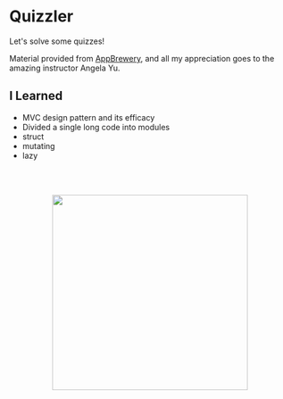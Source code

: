 <h1>Quizzler</h1>


Let's solve some quizzes!

Material provided from [AppBrewery](https://www.appbrewery.co/), and all my appreciation goes to the amazing instructor Angela Yu.


## I Learned

* MVC design pattern and its efficacy
* Divided a single long code into modules
* struct
* mutating
* lazy

<br/><br/>

<p align="center">
<img src="https://i.imgur.com/w5RV9Sq.gif" width="350">
</p>

